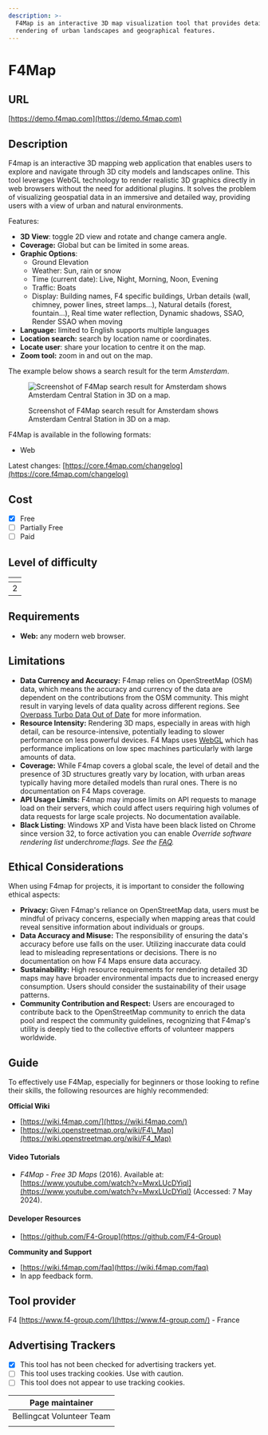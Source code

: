```yaml
---
description: >-
  F4Map is an interactive 3D map visualization tool that provides detailed
  rendering of urban landscapes and geographical features.
---
```


# F4Map

## URL

[https://demo.f4map.com](https://demo.f4map.com)

## Description

F4map is an interactive 3D mapping web application that enables users to explore and navigate through 3D city models and landscapes online. This tool leverages WebGL technology to render realistic 3D graphics directly in web browsers without the need for additional plugins. It solves the problem of visualizing geospatial data in an immersive and detailed way, providing users with a view of urban and natural environments.&#x20;

Features:

* **3D View**: toggle 2D view and rotate and change camera angle.
* **Coverage:** Global but can be limited in some areas.
* **Graphic Options**:
  * Ground Elevation
  * Weather: Sun, rain or snow
  * Time (current date): Live, Night, Morning, Noon, Evening
  * Traffic: Boats
  * Display: Building names, F4 specific buildings, Urban details (wall, chimney, power lines, street lamps...), Natural details (forest, fountain...), Real time water reflection, Dynamic shadows, SSAO, Render SSAO when moving
* **Language:** limited to English supports multiple languages
* **Location search:** search by location name or coordinates.
* **Locate user**: share your location to centre it on the map.
* **Zoom tool:** zoom in and out on the map.

The example below shows a search result for the term _Amsterdam_.

<figure><img src=".gitbook/assets/Screenshot 2024-05-07 at 7.20.27 PM.png" alt="Screenshot of F4Map search result for Amsterdam shows Amsterdam Central Station in 3D on a map."><figcaption><p>Screenshot of F4Map search result for Amsterdam shows Amsterdam Central Station in 3D on a map.</p></figcaption></figure>

F4Map is available in the following formats:

* Web

Latest changes: [https://core.f4map.com/changelog](https://core.f4map.com/changelog)

## Cost

* [x] Free
* [ ] Partially Free
* [ ] Paid

## Level of difficulty

<table><thead><tr><th data-type="rating" data-max="5"></th></tr></thead><tbody><tr><td>2</td></tr></tbody></table>

## Requirements

* **Web:** any modern web browser.&#x20;

## Limitations

* **Data Currency and Accuracy:** F4map relies on OpenStreetMap (OSM) data, which means the accuracy and currency of the data are dependent on the contributions from the OSM community. This might result in varying levels of data quality across different regions. See [Overpass Turbo Data Out of Date](https://www.reddit.com/r/openstreetmap/comments/jcamkz/overpass_turbo_data_out_of_date/) for more information.
* **Resource Intensity:** Rendering 3D maps, especially in areas with high detail, can be resource-intensive, potentially leading to slower performance on less powerful devices. F4 Maps uses [WebGL](https://developer.mozilla.org/en-US/docs/Web/API/WebGL_API) which has performance implications on low spec machines particularly with large amounts of data.&#x20;
* **Coverage:** While F4map covers a global scale, the level of detail and the presence of 3D structures greatly vary by location, with urban areas typically having more detailed models than rural ones. There is no documentation on F4 Maps coverage. &#x20;
* **API Usage Limits:** F4map may impose limits on API requests to manage load on their servers, which could affect users requiring high volumes of data requests for large scale projects. No documentation available.
* **Black Listing**: Windows XP and Vista have been black listed on Chrome since version 32, to force activation you can enable _Override software rendering list_ unde&#x72;_&#x63;hrome:flags. See the_ [_FAQ_](http://wiki.map.f4-group.com/faq)_._&#x20;

## Ethical Considerations

When using F4map for projects, it is important to consider the following ethical aspects:

* **Privacy:** Given F4map's reliance on OpenStreetMap data, users must be mindful of privacy concerns, especially when mapping areas that could reveal sensitive information about individuals or groups.
* **Data Accuracy and Misuse:** The responsibility of ensuring the data's accuracy before use falls on the user. Utilizing inaccurate data could lead to misleading representations or decisions. There is no documentation on how F4 Maps ensure data accuracy.
* **Sustainability:** High resource requirements for rendering detailed 3D maps may have broader environmental impacts due to increased energy consumption. Users should consider the sustainability of their usage patterns.
* **Community Contribution and Respect:** Users are encouraged to contribute back to the OpenStreetMap community to enrich the data pool and respect the community guidelines, recognizing that F4map's utility is deeply tied to the collective efforts of volunteer mappers worldwide.

## Guide

To effectively use F4Map, especially for beginners or those looking to refine their skills, the following resources are highly recommended:

**Official Wiki**&#x20;

* [https://wiki.f4map.com/](https://wiki.f4map.com/)
* [https://wiki.openstreetmap.org/wiki/F4\_Map](https://wiki.openstreetmap.org/wiki/F4_Map)

#### Video Tutorials

* _F4Map - Free 3D Maps_ (2016). Available at: [https://www.youtube.com/watch?v=MwxLUcDYiqI](https://www.youtube.com/watch?v=MwxLUcDYiqI) (Accessed: 7 May 2024).

#### Developer Resources

* [https://github.com/F4-Group](https://github.com/F4-Group)

**Community and Support**

* [https://wiki.f4map.com/faq](https://wiki.f4map.com/faq)
* In app feedback form.

## Tool provider

F4 [https://www.f4-group.com/](https://www.f4-group.com/) - France

## Advertising Trackers

* [x] This tool has not been checked for advertising trackers yet.
* [ ] This tool uses tracking cookies. Use with caution.
* [ ] This tool does not appear to use tracking cookies.

| Page maintainer           |
| ------------------------- |
| Bellingcat Volunteer Team |
|                           |


